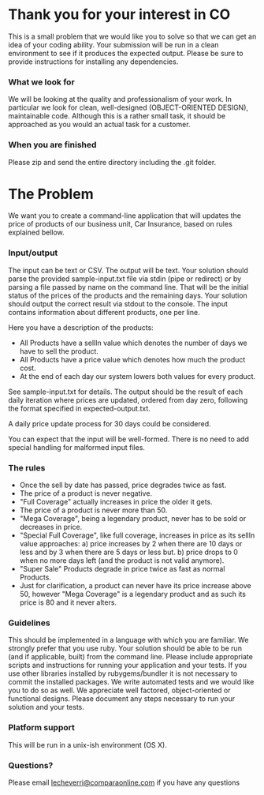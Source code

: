 # Thank you for your interest in CO 
This is a small problem that we would like you to solve so that we can get an idea of your coding ability. Your submission will be run in a clean environment to see if it produces the expected output. Please be sure to provide instructions for installing any dependencies. 

### What we look for 
We will be looking at the quality and professionalism of your work. In particular we look for clean, well-designed (OBJECT-ORIENTED DESIGN), maintainable code. Although this is a rather small task, it should be approached as you would an actual task for a customer. 

### When you are finished 
Please zip and send the entire directory including the .git folder. 

# The Problem 
We want you to create a command-line application that will  updates the price of products of our business unit, Car Insurance, based on rules explained bellow.

### Input/output 
The input can be text or CSV. The output will be text.
Your solution should parse the provided sample-input.txt file via stdin (pipe or redirect) or by parsing a file passed by name on the command line. That will be the initial status of the prices of the products and the remaining days.
Your solution should output the correct result via stdout to the console.
The input contains information about different products, one per line. 

Here you have a description of the products:
- All Products have a sellIn value which denotes the number of days we have to sell the product.
- All Products have a price value which denotes how much the product cost.
- At the end of each day our system lowers both values for every product.

See sample-input.txt for details. 
The output should be the result of each daily iteration where prices are updated, ordered from day zero, following the format specified in expected-output.txt.

A daily price update process for 30 days could be considered.

You can expect that the input will be well-formed. There is no need to add special handling for malformed input files.

### The rules 
- Once the sell by date has passed, price degrades twice as fast.
- The price of a product is never negative.
- "Full Coverage" actually increases in price the older it gets.
- The price of a product is never more than 50.
- "Mega Coverage", being a legendary product, never has to be sold or decreases in price.
- "Special Full Coverage", like full coverage, increases in price as its sellIn value approaches:
a) price increases by 2 when there are 10 days or less and by 3 when there are 5 days or less but.
b) price drops to 0 when no more days left (and the product is not valid anymore).
- "Super Sale" Products degrade in price twice as fast as normal Products.
- Just for clarification, a product can never have its price increase above 50, however "Mega Coverage" is a legendary product and as such its price is 80 and it never alters.

### Guidelines 
This should be implemented in a language with which you are familiar. We strongly prefer that you use ruby. 
Your solution should be able to be run (and if applicable, built) from the command line. Please include appropriate scripts and instructions for running your application and your tests. 
If you use other libraries installed by rubygems/bundler it is not necessary to commit the installed packages. 
We write automated tests and we would like you to do so as well. 
We appreciate well factored, object-oriented or functional designs. 
Please document any steps necessary to run your solution and your tests. 

### Platform support 
This will be run in a unix-ish environment (OS X). 
### Questions? 
Please email lecheverri@comparaonline.com  if you have any questions